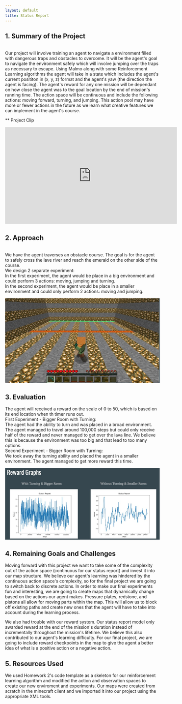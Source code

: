 ```yaml
---
layout: default
title: Status Report
---
```


## 1. Summary of the Project
<br>
Our project will involve training an agent to navigate a environment filled with dangerous traps and obstacles to overcome. It will be the agent's goal to navigate the environment safely which will involve jumping over the traps as necessary to escape. Using Malmo along with some Reinforcement Learning algorithms the agent will take in a state which includes the agent's current posititon in (x, y, z) format and the agent's yaw (the direction the agent is facing). The agent's reward for any one mission will be dependant on how close the agent was to the goal location by the end of mission's running time. The action space will be continuous and include the following actions: moving forward, turning, and jumping. This action pool may have more or fewer actions in the future as we learn what creative features we can implement in the agent's course.

** Project Clip

<iframe width="560" height="315" src="https://www.youtube.com/embed/NuP8E1t58Sg" frameborder="0" allow="accelerometer; autoplay; clipboard-write; encrypted-media; gyroscope; picture-in-picture" allowfullscreen></iframe>

## 2. Approach
<br>
We have the agent traverses an obstacle course. The goal is for the agent to safely cross the lave river and reach the emerald on the other side of the course.
<br>
We design 2 separate experiment:
<br>
In the first experiment, the agent would be place in a big environment and could perform 3 actions: moving, jumping and turning. 
<br>
In the second experiment, the agent would be place in a smaller environment and could only perform 2 actions: moving and jumping.

![Alt Text](https://github.com/maxxdoan/DangerDungeon/blob/main/DangerDungeon.jpg)


## 3. Evaluation
The agent will received a reward on the scale of 0 to 50, which is based on its end location when th timer runs out.
<br>
First Experiment - Bigger Room with Turning:
<br>
The agent had the ability to turn and was placed in a broad environment. The agent managed to travel around 100,000 steps but could only receive half of the reward and never managed to get over the lava line. We believe this is because the environment was too big and that lead to too many options.
<br>
Second Experiment - Bigger Room with Turning:
<br>
We took away the turning ability and placed the agent in a smaller environment. The agent managed to get more reward this time.
<br>

![Alt Text](https://github.com/maxxdoan/DangerDungeon/blob/main/RewardGraph.jpg) 


## 4. Remaining Goals and Challenges
Moving forward with this project we want to take some of the complexity out of the action space (continuous for our status report) and invest it into our map structure. We believe our agent's learning was hindered by the continuous action space's complexity, so for the final project we are going to switch back to discrete actions. In order to make our final experiments fun and interesting, we are going to create maps that dynamically change based on the actions our agent makes. Pressure plates, redstone, and pistons all allow for moving parts within the map. This will allow us to block off existing paths and create new ones that the agent will have to take into account during the learning process.

We also had trouble with our reward system. Our status report model only awarded reward at the end of the mission's duration instead of incrementally throughout the mission's lifetime. We believe this also contributed to our agent's learning difficulty. For our final project, we are going to include reward checkpoints in the map to give the agent a better idea of what is a positive action or a negative action.

## 5. Resources Used
We used Homework 2's code template as a skeleton for our reinforcement learning algorithm and modified the action and observation spaces to create our new enviroment and experiments. Our maps were created from scratch in the minecraft cilent and we imported it into our project using the appropriate XML tools.
